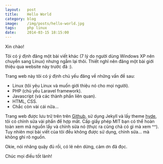 ```yaml
---
layout:   post
title:    Hello World
category: blog
image:    /img/posts/hello-world.jpg
tags:     php linux
date:     2014-03-15 18:15:00
---
```


Xin chào!

Tôi có ý định đăng một bài viết khác (7 lý do người dùng Windows XP nên chuyển sang Linux) nhưng ngẫm lại thôi.
Thiết nghĩ nên đăng một bài giới thiệu qua website này trước đã :).

Trang web này tôi có ý định chủ yếu đăng về những vấn đề sau:
- Linux (tôi yêu Linux và muốn giới thiệu nó cho mọi người).
- PHP (chủ yếu Laravel framework).
- Javascript (và các thành phần liên quan).
- HTML, CSS.
- Chắc còn vài cái nữa...

Trang web được lưu trữ trên trên [Github](https://github.com/anhskohbo/anhskohbo.github.io), sử dụng Jekyll và lấy theme [hyde](http://hyde.getpoole.com), tôi có chỉnh sửa vài phần để hợp mắt.
Cấp giấy phép MIT  bạn có thể hoàn toàn xem mã nguồn lấy và chỉnh sửa nó (thực ra cũng chả có gì mà xem ^^).
Tuy nhiên mọi bài viết của tôi đều không được sử dụng, chỉnh sửa... mà không ghi rõ nguồn. 

Okie, nói nhăng quậy đủ rồi, có lẽ nên dừng, cảm ơn đã đọc.

Chúc mọi điều tốt lành!

